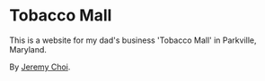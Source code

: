 # Tobacco Mall
This is a website for my dad's business 'Tobacco Mall' in Parkville, Maryland.

By [Jeremy Choi](https://github.com/Jyrmi).